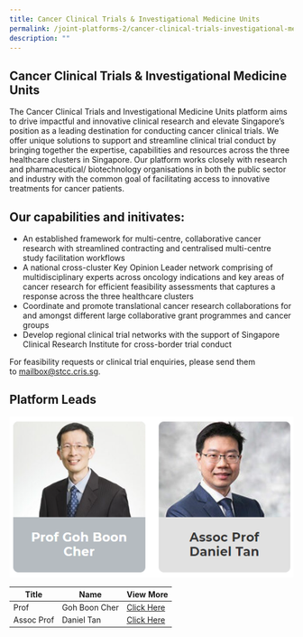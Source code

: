 ```yaml
---
title: Cancer Clinical Trials & Investigational Medicine Units
permalink: /joint-platforms-2/cancer-clinical-trials-investigational-medicine-units/
description: ""
---
```

Cancer Clinical Trials & Investigational Medicine Units
-------------------------------------------------------

The Cancer Clinical Trials and Investigational Medicine Units platform aims to drive impactful and innovative clinical research and elevate Singapore’s position as a leading destination for conducting cancer clinical trials. We offer unique solutions to support and streamline clinical trial conduct by bringing together the expertise, capabilities and resources across the three healthcare clusters in Singapore. Our platform works closely with research and pharmaceutical/ biotechnology organisations in both the public sector and industry with the common goal of facilitating access to innovative treatments for cancer patients.

Our capabilities and initivates:
--------------------------------

*   An established framework for multi-centre, collaborative cancer research with streamlined contracting and centralised multi-centre study facilitation workflows
*   A national cross-cluster Key Opinion Leader network comprising of multidisciplinary experts across oncology indications and key areas of cancer research for efficient feasibility assessments that captures a response across the three healthcare clusters
*   Coordinate and promote translational cancer research collaborations for and amongst different large collaborative grant programmes and cancer groups
*   Develop regional clinical trial networks with the support of Singapore Clinical Research Institute for cross-border trial conduct

For feasibility requests or clinical trial enquiries, please send them to mailbox@stcc.cris.sg.

Platform Leads
--------------

![platformleads](/images/platformleadcctimu.png)

| Title | Name | View More |
| -------- | -------- | -------- |
| Prof | Goh Boon Cher| [Click Here](/leaders/prof-goh-boon-cher) |
| Assoc Prof | Daniel Tan | [Click Here](/leaders/assoc-prof-daniel-tan) |
